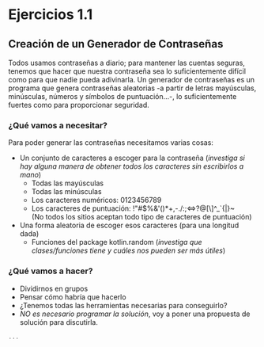 # Ejercicios 1.1
## Creación de un Generador de Contraseñas
Todos usamos contraseñas a diario; para mantener las cuentas seguras, tenemos que hacer que nuestra contraseña sea lo suficientemente difícil como para que nadie pueda adivinarla.
Un generador de contraseñas es un programa que genera contraseñas aleatorias -a partir de letras mayúsculas, minúsculas, números y símbolos de puntuación...-, lo suficientemente fuertes como para proporcionar seguridad.

### ¿Qué vamos a necesitar?
Para poder generar las contraseñas necesitamos varias cosas:
- Un conjunto de caracteres a escoger para la contraseña
  (*investiga si hay alguna manera de obtener todos los caracteres sin
  escribirlos a mano*)
    + Todas las mayúsculas
    + Todas las minúsculas
    + Los caracteres numéricos: 0123456789
    + Los caracteres de puntuación: !"#$%&\'()*+,-./:;<=>?@[\\]^_`{|}~
      <BR>(No todos los sitios aceptan todo tipo de caracteres de puntuación)
- Una forma aleatoria de escoger esos caracteres (para una longitud dada)
    + Funciones del package kotlin.random (*investiga que clases/funciones tiene y cuáles nos pueden ser más útiles*)

### ¿Qué vamos a hacer?
- Dividirnos en grupos
- Pensar cómo habría que hacerlo
- ¿Tenemos todas las herramientas necesarias para conseguirlo?
- *NO es necesario programar la solución*, voy a poner una propuesta de solución para discutirla.


~~~ kt
...

~~~
